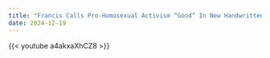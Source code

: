 ```yaml
---
title: "Francis Calls Pro-Homosexual Activism “Good” In New Handwritten Letter!"
date: 2024-12-19
---
```


{{< youtube a4akxaXhCZ8 >}}
